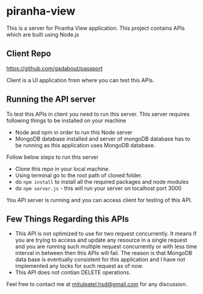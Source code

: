 # piranha-view
This is a server for Piranha View application. This project contains APIs which are built using Node.js 

## Client Repo
https://github.com/gadabout/passport

Client is a UI application from where you can test this APIs.

## Running the API server

To test this APIs in client you need to run this server.
This server requires following things to be installed on your machine
* Node and npm in order to run this Node server
* MongoDB database installed and server of mongoDB database has to be running as this application uses MongoDB database.
 
Follow below steps to run this server
* Clone this repo in your local machine. 
* Using terminal go to the root path of cloned folder.
* do `npm install` to install all the required packages and node modules
* do `npm server.js` - this will run your server on localhost port 3000

You API server is running and you can access client for testing of this API.

## Few Things Regarding this APIs
* This API is not optimized to use for two request concurrently. It means if you are trying to access and update any resource in a single request and you are running such multiple request concurrently or with less time interval in between then this APIs will fail. The reason is that MongoDB data base is eventually consistent for this application and I have not implemented any locks for such request as of now.
* This API does not contian DELETE operations.


Feel free to contact me at mitulpatel.hsd@gmail.com for any discussion.
